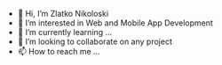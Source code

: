 - 👋 Hi, I’m Zlatko Nikoloski
- 👀 I’m interested in Web and Mobile App Development
- 🌱 I’m currently learning ...
- 💞️ I’m looking to collaborate on any project
- 📫 How to reach me ...

<!---
KZEN17/KZEN17 is a ✨ special ✨ repository because its `README.md` (this file) appears on your GitHub profile.
You can click the Preview link to take a look at your changes.
--->
